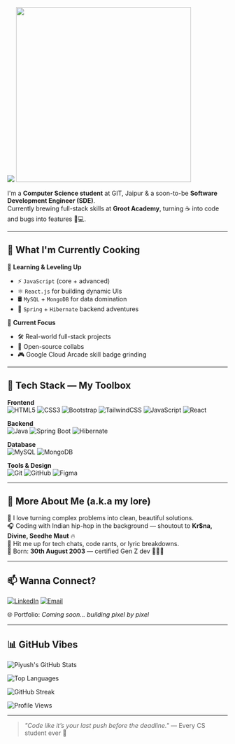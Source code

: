 <img src="https://capsule-render.vercel.app/api?type=waving&color=0f2027,203a43,2c5364&height=200&section=header&text=Hey%20There!%20I'm%20Piyush%20🚀&fontSize=32&fontColor=ffffff&animation=fadeIn" />

<img src="https://media.giphy.com/media/qgQUggAC3Pfv687qPC/giphy.gif" width="400"/>

I'm a **Computer Science student** at GIT, Jaipur & a soon-to-be **Software Development Engineer (SDE)**.  
Currently brewing full-stack skills at **Groot Academy**, turning ☕ into code and bugs into features 🐞💻.

---

## 🚀 What I'm Currently Cooking

🧠 **Learning & Leveling Up**  
- ⚡ `JavaScript` (core + advanced)
- ⚛️ `React.js` for building dynamic UIs
- 🛢️ `MySQL` + `MongoDB` for data domination
- 🌱 `Spring` + `Hibernate` backend adventures

💼 **Current Focus**  
- 🛠️ Real-world full-stack projects  
- 🤝 Open-source collabs  
- 🎮 Google Cloud Arcade skill badge grinding

---

## 🧰 Tech Stack — My Toolbox

**Frontend**  
![HTML5](https://img.shields.io/badge/HTML5-E34F26?style=flat&logo=html5&logoColor=white)
![CSS3](https://img.shields.io/badge/CSS3-1572B6?style=flat&logo=css3&logoColor=white)
![Bootstrap](https://img.shields.io/badge/Bootstrap-563D7C?style=flat&logo=bootstrap&logoColor=white)
![TailwindCSS](https://img.shields.io/badge/Tailwind-38B2AC?style=flat&logo=tailwind-css&logoColor=white)
![JavaScript](https://img.shields.io/badge/JavaScript-F7DF1E?style=flat&logo=javascript&logoColor=black)
![React](https://img.shields.io/badge/React-20232A?style=flat&logo=react&logoColor=61DAFB)

**Backend**  
![Java](https://img.shields.io/badge/Java-007396?style=flat&logo=java&logoColor=white)
![Spring Boot](https://img.shields.io/badge/Spring_Boot-6DB33F?style=flat&logo=spring-boot&logoColor=white)
![Hibernate](https://img.shields.io/badge/Hibernate-59666C?style=flat&logo=hibernate&logoColor=white)

**Database**  
![MySQL](https://img.shields.io/badge/MySQL-4479A1?style=flat&logo=mysql&logoColor=white)
![MongoDB](https://img.shields.io/badge/MongoDB-47A248?style=flat&logo=mongodb&logoColor=white)

**Tools & Design**  
![Git](https://img.shields.io/badge/Git-F05032?style=flat&logo=git&logoColor=white)
![GitHub](https://img.shields.io/badge/GitHub-181717?style=flat&logo=github&logoColor=white)
![Figma](https://img.shields.io/badge/Figma-F24E1E?style=flat&logo=figma&logoColor=white)

---

## 🎤 More About Me (a.k.a my lore)

🎯 I love turning complex problems into clean, beautiful solutions.  
🎧 Coding with Indian hip-hop in the background — shoutout to **Kr$na, Divine, Seedhe Maut** 🔥  
💬 Hit me up for tech chats, code rants, or lyric breakdowns.  
📅 Born: **30th August 2003** — certified Gen Z dev 🧃👨‍💻

---

## 📫 Wanna Connect?

[![LinkedIn](https://img.shields.io/badge/LinkedIn-Connect-blue?style=flat&logo=linkedin)](https://www.linkedin.com/in/piyush64bit)
[![Email](https://img.shields.io/badge/Email-Me-informational?style=flat&logo=gmail)](mailto:piiyush.sonii@outlook.com)

🌐 Portfolio: *Coming soon... building pixel by pixel*

---

## 📊 GitHub Vibes

![Piyush's GitHub Stats](https://github-readme-stats.vercel.app/api?username=piyush64-bit&show_icons=true&theme=tokyonight)

![Top Languages](https://github-readme-stats.vercel.app/api/top-langs/?username=piyush64-bit&layout=compact&theme=tokyonight)

![GitHub Streak](https://streak-stats.demolab.com/?user=piyush64-bit&theme=tokyonight&hide_border=true)

![Profile Views](https://komarev.com/ghpvc/?username=piyush64-bit&color=blueviolet&style=flat)


---

> *"Code like it’s your last push before the deadline."* — Every CS student ever 😤
